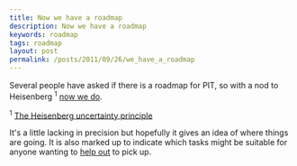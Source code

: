 ```yaml
---
title: Now we have a roadmap
description: Now we have a roadmap
keywords: roadmap
tags: roadmap
layout: post
permalink: /posts/2011/09/26/we_have_a_roadmap
---
```


Several people have asked if there is a roadmap for PIT, so with a nod to Heisenberg <sup>1</sup> [now we do](/roadmap/).

<!-- more -->

<sup>1</sup> [The Heisenberg uncertainty principle](http://en.wikipedia.org/wiki/Uncertainty_principle)

It's a little lacking in precision but hopefully it gives an idea of where things are going. It is also marked up to indicate which tasks might
be suitable for anyone wanting to [help out](/how_to_help) to pick up.










